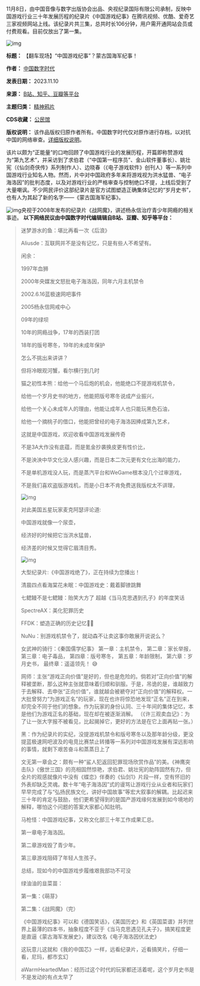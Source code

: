 11月8日，由中国音像与数字出版协会出品、央视纪录国际有限公司承制，反映中国游戏行业三十年发展历程的纪录片《中国游戏纪事》在腾讯视频、优酷、爱奇艺三家视频网站上线。该纪录片共三集，总共时长106分钟，用户需开通网站会员或付费观看。目前仅放出了第一集。


![img](https://chinadigitaltimes.net/chinese/files/2023/11/post-702075-654ed7999647f.png)




**标题：** 【翻车现场】“中国游戏纪事”？蒙古国海军纪事！  

**作者：** [中国数字时代](https://chinadigitaltimes.net/space/中国数字时代)  

**发表日期：** 2023.11.10  

**来源：** [B站、知乎、豆瓣等平台](https://www.zhihu.com/question/629400654)  

**主题归类：** [精神鸦片](https://chinadigitaltimes.net/space/精神鸦片)  

**CDS收藏：** [公民馆](https://chinadigitaltimes.net/space/%E5%85%AC%E6%B0%91%E9%A6%86)  

**版权说明：** 该作品版权归原作者所有。中国数字时代仅对原作进行存档，以对抗中国的网络审查。[详细版权说明](https://chinadigitaltimes.net/chinese/copyright)。


该片以颇为“正能量”的口吻回顾了中国游戏行业的发展历程，开篇即称赞游戏为“第九艺术”，并采访到了求伯君（“中国第一程序员”、金山软件董事长）、姚壮宪（《仙剑奇侠传》系列制作人）、边晓春（《电子游戏软件》创刊人）等一系列中国游戏行业知名人物。然而，片中对中国政府多年来将游戏视为洪水猛兽、“电子海洛因”的批判态度，以及对游戏行业的严格审查与控制绝口不提，上线后受到了大量嘲讽。不少网民评价这部纪录片是官方试图塑造正确集体记忆的“岁月史书”，也有人为其起了新的名字——《蒙古国海军纪事》。


![img](https://chinadigitaltimes.net/chinese/files/2023/11/post-702075-654ed799a4ec1.png)央视于2008年发布的纪录片《战网魔》，讲述杨永信治疗青少年网瘾的相关事迹。
**以下网络民议由中国数字时代编辑辑自B站、豆瓣、知乎等平台：** 



> 
> 迷梦游水的鱼：堪比再看一次《后浪》
> 
> 
> Aliusde：互联网并不是没有记忆，只是有些人不希望有。
> 
> 
> 闲余：  
> 
> 1997年血狮  
> 
> 2000年央媒发文怒批电子海洛因，同年六月主机禁令  
> 
> 2002.6.16蓝极速网吧事件  
> 
> 2005杨永信网戒中心  
> 
> 09年的绿坝  
> 
> 10年的网瘾战争，17年的西装打团  
> 
> 18年的版号寒冬，19年的未成年保护  
> 
> 怎么不挑出来讲讲？  
> 
> 但将冷眼观河蟹，看尔横行到几时
> 
> 
> 猫之初性本熊：给他一个马后炮的机会，他能绝口不提游戏机禁令，  
> 
> 给他一个岁月史书的地方，他能把版号寒冬说成产业振兴，  
> 
> 给他一个关心未成年人的理由，他能让成年人也只能玩黑色石油，  
> 
> 给他一个摘桃子的借口，他能把曾经的电子海洛因捧成第九艺术，  
> 
> 这就是中国游戏，欢迎收看中国游戏发展传奇  
> 
> 不是3A大作没有底蕴，而是氪金抄袭换皮更有性价比，  
> 
> 不是泱泱中华文化没人感兴趣，而是日本二次元更有文化出海的能力，  
> 
> 不是单机游戏没人玩，而是蒸汽平台和WeGame根本没几个过审游戏，  
> 
> 不是我们喜欢盗版游戏机，而是小日本不肯免费送我版权太不讲理，  
> 
> ![img](https://chinadigitaltimes.net/chinese/files/2023/11/9ce716dbee875e417199165cc06e778552bc2723.webp)  
> 
> 对此美国五星玩家麦克阿瑟评论道:  
> 
> 中国游戏就像一个尿壶，  
> 
> 经济好的时候把它当洪水猛兽，  
> 
> 经济差的时候又觉得它眉清目秀。  
> 
> ![img](https://chinadigitaltimes.net/chinese/files/2023/11/72cd3b23c382e751150783d07a28ddeb7627f7c5.webp)  
> 
> 大型纪录片:《中国游戏绝了》，正在持续为您播出！
> 
> 
> 清晨四点看海棠花未眠：中国游戏史：戴着脚镣跳舞
> 
> 
> 七鳃鳗不是七鳃鳗：贻笑大方了 超越《当马克思遇到孔子》的年度笑话
> 
> 
> SpectreAX：美化犯罪历史
> 
> 
> FFDK：塑造正确的历史记忆👍🏻
> 
> 
> NuNu：别游戏机禁令了，就动森不让卖这事你敢展开说说么？
> 
> 
> 女武神的骑行：《秦国儒学纪事》 第一章：主机禁令， 第二章：家长举报， 第三章：电子毒品， 第四章：版号寒冬， 第五章：年龄限制， 第六章：岁月史书， 最终章：遥遥领先！ 😅 
> 
> 
> 网师：主张“游戏正向价值”是好的，但也是危险的。倘若对“正向价值”的解释被垄断，那么这种主张就意味着归顺和驯服。于是，吊诡的是，谁越致力于去解释、去申张“正向价值”，谁就越会被褫夺对“正向价值”的解释权。一大批曾努力“为游戏正名”的玩家，现在也许将惊恐地发现“正名”正在到来，却完全不同于他们的想象。作为玩家的身份认同、三十年间的集体记忆，本是他们为游戏正名的基础，现在却在被逐渐消解。 （《许三观卖血记》：为了让一张大字报不被看见，比起揭掉它，更好的方法是在它上面再贴一张。）
> 
> 
> 黑：作为纪录片的实纪，没提游戏机禁令和版号寒冬以及那年龄分级，更没提蓝极速网吧波及的电竞比赛禁止转播等一系列对中国游戏发展有深远影响的事情，就剩下艰苦奋斗和蒸蒸日上了
> 
> 
> 文无第一章会之：颇有一种“鲨人犯返回犯罪现场欣赏作品”的美。《神鹰突击队》《傲世三国》的亮相固然惊艳，求伯君、姚壮宪的助阵固然有力，但全片的观感就像片中没有《蝶恋》伴奏的《仙剑1》片段一样，空有怀旧的外表却缺乏灵魂。数十年“电子海洛因”式的谩骂让游戏行业从业者和玩家们早早完成了与“弘扬民族文化，讲好中国故事”等宏大叙事的解耦。比起迟来三十年的肯定与鼓励，他们更希望得到的是国产游戏缘何发展到如今境地的解释，哪怕这个问题的答案大家都心知肚明。
> 
> 
> 马枪怪：中国游戏纪事，又称文化部三十年工作成果汇总。  
> 
> 第一章电子海洛因。  
> 
> 第二章游戏毁了青少年。  
> 
> 第三章游戏阻碍了年轻人生孩子。  
> 
> 总结，现如今的中国游戏步履维艰我部功不可没
> 
> 
> 绿油油的韭菜苗：  
> 
> 第一集：《萌芽》  
> 
> 第二集：《战网魔》（完）  
> 
> 《中国游戏纪事》可以和《德国笑话》，《美国历史》和《英国菜谱》并列世界上最薄的四本书，抽象程度不亚于《当马克思遇见孔夫子》，搞笑程度更是直逼《蒙古海军发展史》，建议改名《电子海洛因伏法史》  
> 
> 这玩意儿这就和《我的中国芯》一样，远看纪录片，近看搞笑片，仔细一看，尼玛，都市玄幻
> 
> 
> aWarmHeartedMan：经历过这个时代的玩家都还活着呢，这个岁月史书是不是发动的有点太早了
> 
> 
> 



